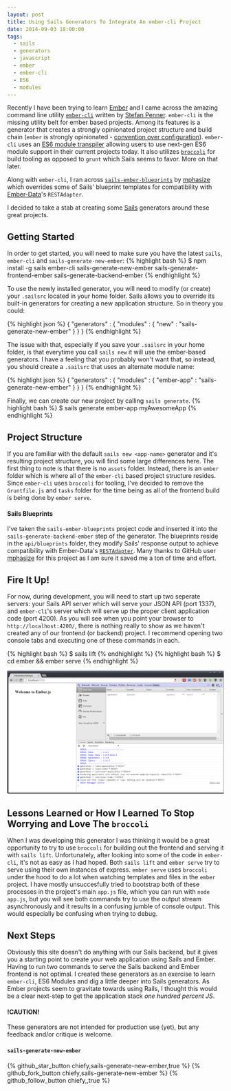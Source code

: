 ```yaml
---
layout: post
title: Using Sails Generators To Integrate An ember-cli Project
date: 2014-09-03 18:00:00
tags: 
  - sails
  - generators
  - javascript
  - ember
  - ember-cli
  - ES6
  - modules
---
```


Recently I have been trying to learn [Ember](http://emberjs.com/) and I came across the amazing command line utility [`ember-cli`](http://www.ember-cli.com/) written by [Stefan Penner](https://github.com/stefanpenner). `ember-cli` is the missing utility belt for ember based projects. Among its features is a generator that creates a strongly opinionated project structure and build chain (`ember` is strongly opinionated - [convention over configuration](http://confy.wecode.io/talks/2013/arrrrcamp/ember-on-rails-convention-over-configuration-on-both-sides-of-the-tubes)). `ember-cli` uses an [ES6 module transpiler](http://esnext.github.io/es6-module-transpiler/) allowing users to use next-gen ES6 module support in their current projects today. It also utilizes [`broccoli`](https://github.com/broccolijs/broccoli) for build tooling as opposed to `grunt` which Sails seems to favor. More on that later.

Along with `ember-cli`, I ran across [`sails-ember-blueprints`](https://github.com/mphasize/sails-ember-blueprints) by [mphasize](https://github.com/mphasize) which overrides some of Sails' blueprint templates for compatibility with [Ember-Data](http://emberjs.com/api/data/)'s `RESTAdapter`.

I decided to take a stab at creating some [Sails](http://sailsjs.org/) generators around these great projects.

## Getting Started

In order to get started, you will need to make sure you have the latest `sails`, `ember-cli` and `sails-generate-new-ember`:
{% highlight bash %}
$ npm install -g sails ember-cli sails-generate-new-ember sails-generate-frontend-ember sails-generate-backend-ember
{% endhighlight %}

To use the newly installed generator, you will need to modify (or create) your `.sailsrc` located in your home folder. Sails allows you to override its built-in generators for creating a new application structure. So in theory you could:

{% highlight json %}
{
    "generators" : {
        "modules" : {
            "new" : "sails-generate-new-ember"
        }
    }
}
{% endhighlight %}

The issue with that, especially if you save your `.sailsrc` in your home folder, is that everytime you call `sails new` it will use the ember-based generators. I have a feeling that you probably won't want that, so instead, you should create a `.sailsrc` that uses an alternate module name:

{% highlight json %}
{
    "generators" : {
        "modules" : {
            "ember-app" : "sails-generate-new-ember"
        }
    }
}
{% endhighlight %}

Finally, we can create our new project by calling `sails generate`.
{% highlight bash %}
$ sails generate ember-app myAwesomeApp
{% endhighlight %}

## Project Structure
If you are familiar with the default `sails new <app-name>` generator and it's resulting project structure, you will find some large differences here. The first thing to note is that there is no `assets` folder. Instead, there is an `ember` folder which is where all of the `ember-cli` based project structure resides. Since `ember-cli` uses `broccoli` for tooling, I've decided to remove the `Gruntfile.js` and `tasks` folder for the time being as all of the frontend build is being done by `ember serve`.

#### Sails Blueprints
I've taken the `sails-ember-blueprints` project code and inserted it into the `sails-generate-backend-ember` step of the generator. The blueprints reside in the `api/blueprints` folder, they modify Sails' response output to achieve compatibility with Ember-Data's [`RESTAdapter`](http://emberjs.com/api/data/classes/DS.RESTAdapter.html). Many thanks to GitHub user [mphasize](https://github.com/mphasize) for this project as I am sure it saved me a ton of time and effort.

## Fire It Up!
For now, during development, you will need to start up two seperate servers: your Sails API server which will serve your JSON API (port 1337), and `ember-cli`'s server which will serve up the proper client application code (port 4200). As you will see when you point your browser to `http://localhost:4200/`, there is nothing really to show as we haven't created any of our frontend (or backend) project. I recommend opening two console tabs and executing one of these commands in each.

{% highlight bash %}
$ sails lift
{% endhighlight %}
{% highlight bash %}
$ cd ember && ember serve
{% endhighlight %}

![Initial ember website](/img/welcome_to_ember.png)

## Lessons Learned or How I Learned To Stop Worrying and Love The `broccoli`

When I was developing this generator I was thinking it would be a great opportunity to try to use `broccoli` for building out the frontend and serving it with `sails lift`. Unfortunately, after looking into some of the code in `ember-cli`, it's not as easy as I had hoped. Both `sails lift` and `ember serve` try to serve using their own instances of express. `ember serve` uses `broccoli` under the hood to do a lot when watching templates and files in the `ember` project. I have mostly unsuccesfully tried to bootstrap both of these processes in the project's main `app.js` file, which you can run with `node app.js`, but you will see both commands try to use the output stream asynchronously and it results in a confusing jumble of console output. This would especially be confusing when trying to debug.  

## Next Steps

Obviously this site doesn't do anything with our Sails backend,  but it gives you a starting point to create your web application using Sails and Ember. Having to run two commands to serve the Sails backend and Ember frontend is not optimal. I created these generators as an exercise to learn `ember-cli`, ES6 Modules and dig a little deeper into Sails generators. As Ember projects seem to gravitate towards using Rails, I thought this would be a clear next-step to get the application stack *one hundred percent JS*. 

#### !CAUTION!
These generators are not intended for production use (yet), but any feedback and/or critique is welcome.

#### `sails-generate-new-ember`
{% github_star_button chiefy,sails-generate-new-ember,true %}
{% github_fork_button chiefy,sails-generate-new-ember %}
{% github_follow_button chiefy,,true %}
